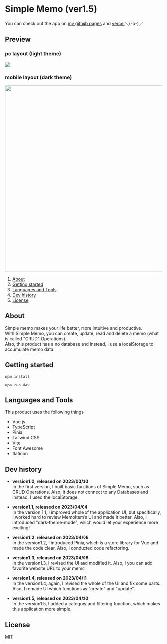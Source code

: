 # Simple Memo (ver1.5)

You can check out the app on [my github pages](https://seiya-tagami.github.io/Simple-Memo/) and [vercel](https://simple-memo-hapc4dpml-seiya-tagami.vercel.app/)＼(-o-)／

## Preview

### pc layout (light theme)

<img src="https://user-images.githubusercontent.com/107479598/233389181-b8908749-aaaa-41e7-9673-ac17e70e2011.png"/>

### mobile layout (dark theme)

<img src="https://user-images.githubusercontent.com/107479598/233389973-5a48438f-bb67-42f4-8417-5a6c8ad67917.png" height="600"/>

1. [About](#About)
1. [Getting started](#Getting%20started)
1. [Languages and Tools](#Languages%20and%20Tools)
1. [Dev history](#Dev%20history)
1. [License](#License)

## About

Simple memo makes your life better, more intuitive and productive.  
With Simple Memo, you can create, update, read and delete a memo (what is called "CRUD" Operations).  
Also, this product has a no database and instead, I use a localStorage to accumulate memo data.

## Getting started

```
npm install
```

```
npm run dev
```

## Languages and Tools

This product uses the following things:

- Vue.js
- TypeScript
- Pinia
- Tailwind CSS
- Vite
- Font Awesome
- flaticon

## Dev history

- **version1.0, released on 2023/03/30**  
  In the first version, I built basic functions of Simple Memo, such as CRUD Operations. Also, it does not connect to any Databases and instead, I used the localStorage.

- **version1.1, released on 2023/04/04**  
  In the version 1.1, I improved whole of the application UI, but specifically, I worked hard to review MemoItem's UI and made it better. Also, I introduced "dark-theme-mode", which would let your experience more exciting!

- **version1.2, released on 2023/04/06**  
  In the version1.2, I introduced Pinia, which is a store library for Vue and made the code clear. Also, I conducted code refactoring.

- **version1.3, released on 2023/04/08**  
  In the version1.3, I revised the UI and modified it. Also, I you can add favorite website URL to your memo!

- **version1.4, released on 2023/04/11**  
  In the version1.4, again, I revised the whole of the UI and fix some parts. Also, I remade UI which functions as "create" and "update".

- **version1.5, released on 2023/04/20**  
  In the version1.5, I added a category and filtering function, which makes this application more simple.

## License

[MIT](https://choosealicense.com/licenses/mit/)

